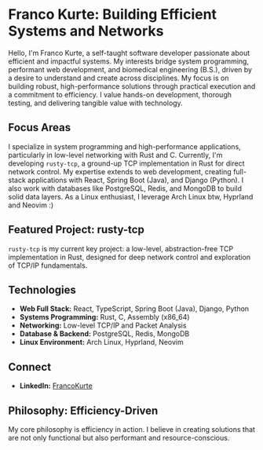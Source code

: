 # Franco Kurte: Building Efficient Systems and Networks

Hello, I'm Franco Kurte, a self-taught software developer passionate about efficient and impactful systems. My interests bridge system programming, performant web development, and biomedical engineering (B.S.), driven by a desire to understand and create across disciplines. My focus is on building robust, high-performance solutions through practical execution and a commitment to efficiency. I value hands-on development, thorough testing, and delivering tangible value with technology.

## Focus Areas

I specialize in system programming and high-performance applications, particularly in low-level networking with Rust and C.  Currently, I'm developing `rusty-tcp`, a ground-up TCP implementation in Rust for direct network control. My expertise extends to web development, creating full-stack applications with React, Spring Boot (Java), and Django (Python). I also work with databases like PostgreSQL, Redis, and MongoDB to build solid data layers. As a Linux enthusiast, I leverage Arch Linux btw, Hyprland and Neovim :)

## Featured Project: rusty-tcp

`rusty-tcp` is my current key project: a low-level, abstraction-free TCP implementation in Rust, designed for deep network control and exploration of TCP/IP fundamentals.

## Technologies

*   **Web Full Stack:** React, TypeScript, Spring Boot (Java), Django, Python
*   **Systems Programming:** Rust, C, Assembly (x86_64)
*   **Networking:** Low-level TCP/IP and Packet Analysis
*   **Database & Backend:** PostgreSQL, Redis, MongoDB
*   **Linux Environment:** Arch Linux, Hyprland, Neovim

## Connect

*   **LinkedIn:** [FrancoKurte](https://www.linkedin.com/in/franco-kurte-a4975b220/)

## Philosophy: Efficiency-Driven

My core philosophy is efficiency in action. I believe in creating solutions that are not only functional but also performant and resource-conscious.
